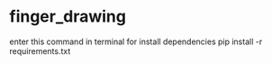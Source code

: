 # finger_drawing
enter this command in terminal for install dependencies
pip install -r requirements.txt

